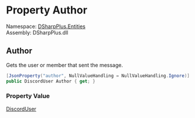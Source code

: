 # Property Author

Namespace: [DSharpPlus.Entities](DSharpPlus.Entities.md)  
Assembly: DSharpPlus.dll

## <a id="DSharpPlus_Entities_DiscordMessage_Author"></a>Author

Gets the user or member that sent the message.

```csharp
[JsonProperty("author", NullValueHandling = NullValueHandling.Ignore)]
public DiscordUser Author { get; }
```

### Property Value

[DiscordUser](DSharpPlus.Entities.DiscordUser.md)

